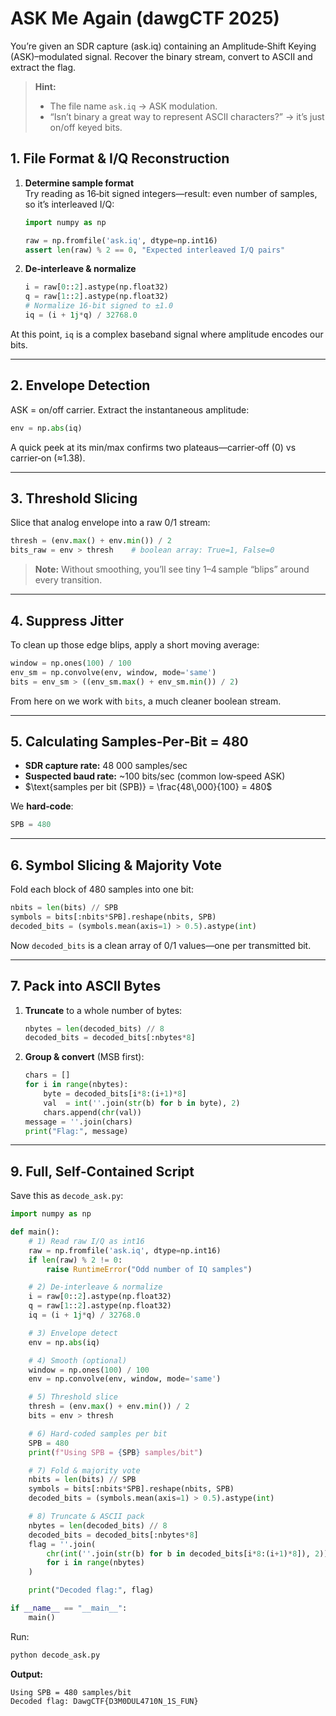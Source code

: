 # ASK Me Again (dawgCTF 2025)
You’re given an SDR capture (ask.iq) containing an Amplitude‑Shift Keying (ASK)–modulated signal. Recover the binary stream, convert to ASCII and extract the flag.
> **Hint:**  
> - The file name `ask.iq` → ASK modulation.  
> - “Isn’t binary a great way to represent ASCII characters?” → it’s just on/off keyed bits.

## 1. File Format & I/Q Reconstruction

1. **Determine sample format**  
   Try reading as 16‑bit signed integers—result: even number of samples, so it’s interleaved I/Q:

   ```python
   import numpy as np

   raw = np.fromfile('ask.iq', dtype=np.int16)
   assert len(raw) % 2 == 0, "Expected interleaved I/Q pairs"
   ```

2. **De‑interleave & normalize**  
   ```python
   i = raw[0::2].astype(np.float32)
   q = raw[1::2].astype(np.float32)
   # Normalize 16‑bit signed to ±1.0
   iq = (i + 1j*q) / 32768.0
   ```

At this point, `iq` is a complex baseband signal where amplitude encodes our bits.

---

## 2. Envelope Detection

ASK = on/off carrier. Extract the instantaneous amplitude:

```python
env = np.abs(iq)
```

A quick peek at its min/max confirms two plateaus—carrier‑off (0) vs carrier‑on (≈1.38).

---

## 3. Threshold Slicing

Slice that analog envelope into a raw 0/1 stream:

```python
thresh = (env.max() + env.min()) / 2
bits_raw = env > thresh    # boolean array: True=1, False=0
```

> **Note:** Without smoothing, you’ll see tiny 1–4 sample “blips” around every transition.

---

## 4. Suppress Jitter

To clean up those edge blips, apply a short moving average:

```python
window = np.ones(100) / 100
env_sm = np.convolve(env, window, mode='same')
bits = env_sm > ((env_sm.max() + env_sm.min()) / 2)
```

From here on we work with `bits`, a much cleaner boolean stream.

---

## 5. Calculating Samples‑Per‑Bit = 480

- **SDR capture rate:** 48 000 samples/sec  
- **Suspected baud rate:** ~100 bits/sec (common low‑speed ASK)  
- $\text{samples per bit (SPB)} = \frac{48\,000}{100} = 480$

We **hard‑code**:
```python
SPB = 480
```

---

## 6. Symbol Slicing & Majority Vote

Fold each block of 480 samples into one bit:

```python
nbits = len(bits) // SPB
symbols = bits[:nbits*SPB].reshape(nbits, SPB)
decoded_bits = (symbols.mean(axis=1) > 0.5).astype(int)
```

Now `decoded_bits` is a clean array of 0/1 values—one per transmitted bit.

---

## 7. Pack into ASCII Bytes

1. **Truncate** to a whole number of bytes:
   ```python
   nbytes = len(decoded_bits) // 8
   decoded_bits = decoded_bits[:nbytes*8]
   ```

2. **Group & convert** (MSB first):
   ```python
   chars = []
   for i in range(nbytes):
       byte = decoded_bits[i*8:(i+1)*8]
       val  = int(''.join(str(b) for b in byte), 2)
       chars.append(chr(val))
   message = ''.join(chars)
   print("Flag:", message)
   ```

---

## 9. Full, Self‑Contained Script

Save this as `decode_ask.py`:

```python
import numpy as np

def main():
    # 1) Read raw I/Q as int16
    raw = np.fromfile('ask.iq', dtype=np.int16)
    if len(raw) % 2 != 0:
        raise RuntimeError("Odd number of IQ samples")

    # 2) De‑interleave & normalize
    i = raw[0::2].astype(np.float32)
    q = raw[1::2].astype(np.float32)
    iq = (i + 1j*q) / 32768.0

    # 3) Envelope detect
    env = np.abs(iq)

    # 4) Smooth (optional)
    window = np.ones(100) / 100
    env = np.convolve(env, window, mode='same')

    # 5) Threshold slice
    thresh = (env.max() + env.min()) / 2
    bits = env > thresh

    # 6) Hard‑coded samples per bit
    SPB = 480
    print(f"Using SPB = {SPB} samples/bit")

    # 7) Fold & majority vote
    nbits = len(bits) // SPB
    symbols = bits[:nbits*SPB].reshape(nbits, SPB)
    decoded_bits = (symbols.mean(axis=1) > 0.5).astype(int)

    # 8) Truncate & ASCII pack
    nbytes = len(decoded_bits) // 8
    decoded_bits = decoded_bits[:nbytes*8]
    flag = ''.join(
        chr(int(''.join(str(b) for b in decoded_bits[i*8:(i+1)*8]), 2))
        for i in range(nbytes)
    )

    print("Decoded flag:", flag)

if __name__ == "__main__":
    main()
```

Run:

```bash
python decode_ask.py
```

**Output:**
```
Using SPB = 480 samples/bit
Decoded flag: DawgCTF{D3M0DUL4710N_1S_FUN}
```
